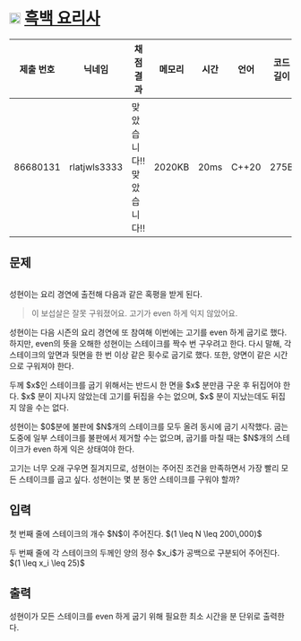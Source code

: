 # <img width="20px"  src="https://d2gd6pc034wcta.cloudfront.net/tier/7.svg" class="solvedac-tier"> [흑백 요리사](https://www.acmicpc.net/problem/32653) 

| 제출 번호 | 닉네임 | 채점 결과 | 메모리 | 시간 | 언어 | 코드 길이 |
|---|---|---|---|---|---|---|
|86680131| rlatjwls3333|맞았습니다!! 맞았습니다!!|2020KB|20ms|C++20|275B|

## 문제
<p style="text-align: center;"><img alt="" src="https://upload.acmicpc.net/e20a77f8-aa19-454c-bd95-798c20c8d424/-/preview/"></p>

<p>성현이는 요리 경연에 출전해 다음과 같은 혹평을 받게 된다.</p>

<blockquote>
<p>이 보섭살은 잘못 구워졌어요. 고기가 even 하게 익지 않았어요.</p>
</blockquote>

<p>성현이는 다음 시즌의 요리 경연에 또 참여해 이번에는 고기를 even 하게 굽기로 했다. 하지만, even의 뜻을 오해한 성현이는 스테이크를 짝수 번 구우려고 한다. 다시 말해, 각 스테이크의 앞면과 뒷면을 한 번 이상 같은 횟수로 굽기로 했다. 또한, 양면이 같은 시간으로 구워져야 한다.</p>

<p>두께 $x$인 스테이크를 굽기 위해서는 반드시 한 면을 $x$ 분만큼 구운 후 뒤집어야 한다. $x$ 분이 지나지 않았는데 고기를 뒤집을 수는 없으며, $x$ 분이 지났는데도 뒤집지 않을 수는 없다.</p>

<p>성현이는 $0$분에 불판에 $N$개의 스테이크를 모두 올려 동시에 굽기 시작했다. 굽는 도중에 일부 스테이크를 불판에서 제거할 수는 없으며, 굽기를 마칠 때는 $N$개의 스테이크가 even 하게 익은 상태여야 한다.</p>

<p>고기는 너무 오래 구우면 질겨지므로, 성현이는 주어진 조건을 만족하면서 가장 빨리 모든 스테이크를 굽고 싶다. 성현이는 몇 분 동안 스테이크를 구워야 할까?</p>

## 입력
<p>첫 번째 줄에 스테이크의 개수 $N$이 주어진다. $(1 \leq N \leq 200\,000)$</p>

<p>두 번째 줄에 각 스테이크의 두께인 양의 정수 $x_i$가 공백으로 구분되어 주어진다. $(1 \leq x_i \leq 25)$</p>

## 출력
<p>성현이가 모든 스테이크를 even 하게 굽기 위해 필요한 최소 시간을 분 단위로 출력한다.</p>

